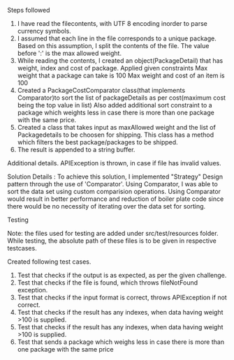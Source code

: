 Steps followed

1. I have read the filecontents, with UTF 8 encoding inorder to parse currency symbols.
2. I assumed that each line in the file corresponds to a unique package. Based on this assumption, I split the contents of the file. The value before ':' is the max allowed weight.
3. While reading the contents, I created an object(PackageDetail) that has weight, index and cost of package. Applied given constraints
Max weight that a package can take is 100
Max weight and cost of an item is 100
4. Created a PackageCostComparator class(that implements Comparator)to sort the list of packageDetails as per cost(maximum cost being the top value in list)
Also added additional sort constraint to a package which weights less in	case there is more than	one	package	with the same price.
5. Created a class that takes input as maxAllowed weight and the list of Packagedetails to be choosen for shipping.
This class has a method which filters the best package/packages to be shipped.
6. The result is appended to a string buffer.

Additional details.
APIException is thrown, in case if file has invalid values.

Solution Details :
To achieve this solution, I implemented "Strategy" Design pattern through the use of 'Comparator'. Using Comparator, I was able to sort the data set using custom comparision operations. Using Comparator would result in better performance and reduction of boiler plate code since there would be no necessity of iterating over the data set for sorting.

Testing

Note: the files used for testing are added under src/test/resources folder. While testing, the absolute path of these files is to be given in respective testcases.

Created following test cases.
1. Test that checks if the output is as expected, as per the given challenge.
2. Test that checks if the file is found, which throws fileNotFound exception.
3. Test that checks if the input format is correct, throws APIException if not correct.
4. Test that checks if the result has any indexes, when data having weight >100 is supplied.
5. Test that checks if the result has any indexes, when data having weight >100 is supplied.
6. Test that sends a package which	weighs	less in	case there is more than	one	package	with the same price

